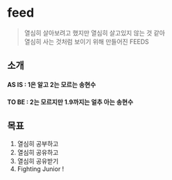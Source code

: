 # feed

> 열심히 살아보려고 했지만 열심히 살고있지 않는 것 같아 <br>
> 열심히 사는 것처럼 보이기 위해 만들어진 FEEDS

## 소개 
#### AS IS : 1은 알고 2는 모르는 송현수
#### TO BE : 2는 모르지만 1.9까지는 얼추 아는 송현수


## 목표

1. 열심히 공부하고
2. 열심히 공유하고
3. 열심히 공유받기
4. Fighting Junior !  
